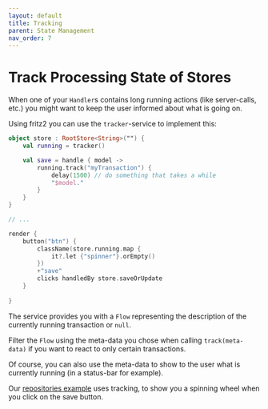 ```yaml
---
layout: default
title: Tracking
parent: State Management
nav_order: 7
---
```

# Track Processing State of Stores

When one of your `Handler`s contains long running actions (like server-calls, etc.) you might want to keep the user informed about what is going on.

Using fritz2 you can use the `tracker`-service to implement this:

```kotlin
object store : RootStore<String>("") {
    val running = tracker()

    val save = handle { model ->
        running.track("myTransaction") {
            delay(1500) // do something that takes a while
            "$model."
        }
    }
}

// ...

render {
    button("btn") {
        className(store.running.map {
            it?.let {"spinner"}.orEmpty()
        })
        +"save"
        clicks handledBy store.saveOrUpdate
    }
    
}
```
The service provides you with a `Flow` representing the description of the currently running transaction or `null`.

Filter the `Flow` using the meta-data you chose when calling `track(meta-data)` if you want to react to only certain transactions.

Of course, you can also use the meta-data to show to the user what is currently running (in a status-bar for example). 

Our [repositories example](https://examples.fritz2.dev/repositories/build/distributions/index.html) uses tracking, to show you a spinning wheel when you click on the save button.
